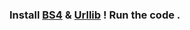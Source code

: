 ### Install [BS4](https://pypi.org/project/beautifulsoup4/) & [Urllib](https://pypi.org/project/urllib3/) ! Run the code . 

